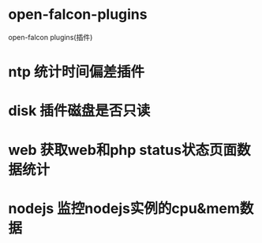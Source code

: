 # open-falcon-plugins
open-falcon plugins(插件)

# ntp 统计时间偏差插件
# disk 插件磁盘是否只读
# web  获取web和php status状态页面数据统计
# nodejs 监控nodejs实例的cpu&mem数据
